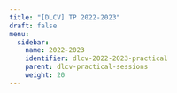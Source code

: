 ```yaml
---
title: "[DLCV] TP 2022-2023"
draft: false
menu:
  sidebar:
    name: 2022-2023
    identifier: dlcv-2022-2023-practical
    parent: dlcv-practical-sessions
    weight: 20
---
```


